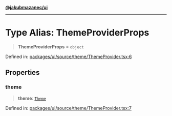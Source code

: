 [**@jakubmazanec/ui**](../README.md)

---

# Type Alias: ThemeProviderProps

> **ThemeProviderProps** = `object`

Defined in:
[packages/ui/source/theme/ThemeProvider.tsx:6](https://github.com/jakubmazanec/tools/blob/5907d31a071e860d7db8b8a00f698d18fe23e18a/packages/ui/source/theme/ThemeProvider.tsx#L6)

## Properties

### theme

> **theme**: [`Theme`](Theme.md)

Defined in:
[packages/ui/source/theme/ThemeProvider.tsx:7](https://github.com/jakubmazanec/tools/blob/5907d31a071e860d7db8b8a00f698d18fe23e18a/packages/ui/source/theme/ThemeProvider.tsx#L7)
